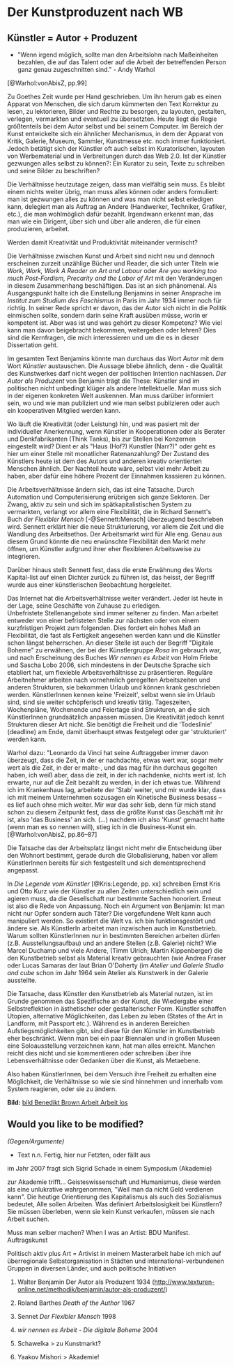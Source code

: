 # Der Kunstproduzent nach WB

## Künstler = Autor + Produzent 

- "Wenn irgend möglich, sollte man den Arbeitslohn nach Maßeinheiten bezahlen, die auf das Talent oder auf die Arbeit der betreffenden Person ganz genau zugeschnitten sind." - Andy Warhol

[@Warhol:vonAbisZ, pp.99]


Zu Goethes Zeit wurde per Hand geschrieben. Um ihn herum gab es einen Apparat von Menschen, die sich darum kümmerten den Text Korrektur zu lesen, 
zu lektorieren, Bilder und Rechte zu besorgen, zu layouten, gestalten, verlegen, vermarkten und eventuell zu übersetzten. Heute liegt die Regie größtenteils bei 
dem Autor selbst und bei seinem Computer. Im Bereich der Kunst entwickelte sich ein ähnlicher Mechanismus, in dem der Apparat von Kritik, Galerie, Museum, 
Sammler, Kunstmesse etc. noch immer funktioniert. Jedoch betätigt sich der Künstler oft auch selbst im Kuratorischen, layouten von Werbematerial und in 
Verbreitungen durch das Web 2.0. Ist der Künstler gezwungen alles selbst zu können?: Ein Kurator zu sein, Texte zu schreiben und seine Bilder zu beschriften?

Die Verhältnisse heutzutage zeigen, dass man vielfältig sein muss. Es bleibt einem nichts weiter übrig, man muss alles können oder anders formuliert: 
man ist gezwungen alles zu können und was man nicht selbst erledigen kann, delegiert man als Auftrag an Andere (Handwerker, Techniker, Grafiker, etc.), 
die man wohlmöglich dafür bezahlt. Irgendwann erkennt man, das man wie ein Dirigent, über sich und über alle anderen, die für einen produzieren, arbeitet.
 
Werden damit Kreativität und Produktivität miteinander vermischt?

Die Verhältnisse zwischen Kunst und Arbeit sind nicht neu und dennoch erscheinen zurzeit unzählige Bücher und Reader, die sich unter Titeln wie *Work, Work,
Work A Reader on Art and Labour* oder *Are you working too much Post-Fordism, Precarity and the Labor of Art* mit den 
Veränderungen in diesem Zusammenhang beschäftigen. Das ist an sich phänomenal. Als Ausgangspunkt halte ich die Einstellung Benjamins in seiner 
Ansprache im *Institut zum Studium des Faschismus* in Paris im Jahr 1934 immer noch für richtig. In seiner Rede spricht er davon, das der Autor 
sich nicht in die Politik einmischen sollte, sondern darin seine Kraft ausüben müsse, worin er kompetent ist. Aber was ist und was gehört zu dieser Kompetenz? Wie viel kann 
man davon beigebracht bekommen, weitergeben oder lehren? Dies sind die Kernfragen, die mich interessieren und um die es in dieser Dissertation geht. 

Im gesamten Text Benjamins könnte man durchaus das Wort *Autor* mit dem Wort *Künstler* austauschen. Die Aussage bliebe ähnlich, denn - 
die Qualität des Kunstwerkes darf nicht wegen der politischen Intention nachlassen. *Der Autor als Produzent* von Benjamin trägt die These: 
Künstler sind im politischen nicht unbedingt klüger als andere Intellektuelle. Man muss sich in der eigenen konkreten Welt auskennen. 
Man muss darüber informiert sein, wo und wie man publiziert und wie man selbst publizieren oder auch ein kooperativen Mitglied werden kann. 
 
Wo läuft die Kreativität (oder Leistung) hin, und was pasiert mit der individueller Anerkennung, wenn Künstler in Kooperationen oder als Berater 
und Denkfabrikanten (Think Tanks), bis zur Stellen bei Konzernen eingestellt wird? Dient er als "Haus (Hof?) Kunstler (Narr?)" oder geht es hier 
um einer Stelle mit monatlicher Ratenanzahlung? Der Zustand des Künstlers heute ist dem des Autors und anderen kreativ orientierten Menschen ähnlich. 
Der Nachteil heute wäre, selbst viel mehr Arbeit zu haben, aber dafür eine höhere Prozent der Einnahmen kassieren zu können. 

Die Arbeitsverhältnisse ändern sich, das ist eine Tatsache. Durch Automation und Computerisierung erübrigen sich ganze Sektoren.
Der Zwang, aktiv zu sein und sich im spätkapitalistischen System zu vermarkten, verlangt vor allem eine Flexibilität, die in 
Richard Sennett's Buch *der Flexibler Mensch* [-@Sennett:Mensch] überzeugend beschrieben wird. Sennett erklärt hier die neue 
Strukturierung, vor allem die Zeit und die Wandlung des Arbeitsethos. Der Arbeitsmarkt wird für Alle eng. Genau aus diesem Grund 
könnte die neu erwünschte Flexibilität den Markt mehr öffnen, um Künstler aufgrund ihrer eher flexibleren Arbeitsweise zu integrieren. 

Darüber hinaus stellt Sennett fest, dass die erste Erwähnung des Worts Kapital-list auf einen Dichter zurück zu führen ist, das heisst, der Begriff 
wurde aus einer künstlerischen Beobachtung hergeleitet. 

Das Internet hat die Arbeitsverhältnisse weiter verändert. Jeder ist heute in der Lage, seine Geschäfte von Zuhause zu erledigen.  
Unbefristete Stellenangebote sind immer seltener zu finden. Man arbeitet entweder von einer befristeten Stelle zur nächsten oder von einem kurzfristigen 
Projekt zum folgenden. Dies fordert ein hohes Maß an Flexibilität, die fast als Fertigkeit angesehen werden kann und die Künstler schon längst
beherrschen. An dieser Stelle ist auch der Begriff "Digitale Boheme" zu erwähnen, der bei der Künstlergruppe *Rosa* im gebrauch war, 
und nach Erscheinung des Buches *Wir nennen es Arbeit* von Holm Friebe und Sascha Lobo 2006, sich mindestens in der Deutsche Sprache 
sich etabliert hat, um flexieble Arbeitsverhältnisse zu präsentieren. Reguläre Arbeitnehmer arbeiten nach vornehmlich geregelten 
Arbeitszeiten und anderen Strukturen, sie bekommen Urlaub und können krank geschrieben werden. KünstlerInnen kennen keine 'Freizeit', 
selbst wenn sie im Urlaub sind, sind sie weiter schöpferisch und kreativ tätig. Tageszeiten, Wochenpläne, Wochenende und Feiertage sind Strukturen, 
an die sich KünstlerInnen grundsätzlich anpassen müssen. Die Kreativität jedoch kennt Strukturen dieser Art nicht. Sie benötigt die Freiheit und die 
'Todeslinie' (deadline) am Ende, damit überhaupt etwas festgelegt oder gar 'strukturiert' werden kann.

Warhol dazu: "Leonardo da Vinci hat seine Auftraggeber immer davon überzeugt, dass die Zeit, in der er nachdachte, etwas wert war, sogar mehr wert als die Zeit, 
in der er malte-, und das mag für ihn durchaus gegolten haben, ich weiß aber, dass die zeit, in der ich nachdenke, nichts wert ist. Ich erwarte, nur auf die Zeit 
bezahlt zu werden, in der ich etwas tue. Während ich im Krankenhaus lag, arbeitete der 'Stab' weiter, und mir wurde klar, dass ich mit meinem Unternehmen sozusagen 
ein Kinetische Business besass – es lief auch ohne mich weiter. Mir war das sehr lieb, denn für mich stand schon zu diesem Zeitpunkt fest, dass die größte Kunst 
das Geschäft mit ihr ist, also 'das Business' an sich. (…) nachdem ich also 'Kunst' gemacht hatte (wenn man es so nennen will), 
stieg ich in die Business-Kunst ein. [@Warhol:vonAbisZ, pp.86–87]

Die Tatsache das der Arbeitsplatz längst nicht mehr die Entscheidung über den Wohnort bestimmt, gerade durch die 
Globalisierung, haben vor allem KünstlerInnen bereits für sich festgestellt und sich dementsprechend angepasst. 

In *Die Legende vom Künstler* [@Kris:Legende, pp. xx] schreiben Ernst Kris und Otto Kurz wie der Künstler zu allen Zeiten unterschiedlich sein und agieren muss, 
da die Gesellschaft nur bestimmte Sachen honoriert. Erneut ist also die Rede von Anpassung. Noch ein Argument von Benjamin: Ist man nicht nur Opfer 
sondern auch Täter? Die vorgefundene Welt kann auch manipuliert werden. So existiert die Welt vs. ich bin funktionsgestört und ändere sie.
Als KünstlerIn arbeitet man inzwischen auch im Kunstbetrieb. Warum sollten KünstlerInnen nur in bestimmten Bereichen arbeiten dürfen (z.B. Ausstellungsaufbau) 
und an andere Stellen (z.B. Galerie) nicht? Wie Marcel Duchamp und viele Andere, (Timm Ulrich; Martin Kippenberger) die den Kunstbetrieb selbst als Material kreativ 
gebrauchten (wie Andrea Fraser oder Lucas Samaras der laut Brian O'Doherty (im *Atelier und Galerie Studio and cube* schon im Jahr 1964 sein Atelier als Kunstwerk in der 
Galerie ausstellte. 

Die Tatsache, dass Künstler den Kunstbetrieb als Material nutzen, ist im Grunde genommen das Spezifische an der Kunst, die Wiedergabe einer 
Selbstreflektion in ästhetischer oder gestalterischer Form. Künstler schaffen Utopien, alternative Möglichkeiten, das Leben zu leben (States 
of the Art in Landform, mit Passport etc.). Während es in anderen Bereichen Aufstiegsmöglichkeiten gibt, sind diese für den Künstler im Kunstbetrieb eher beschränkt. 
Wenn man bei ein paar Biennalen und in großen Museen eine Soloausstellung verzeichnen kann, hat man alles erreicht. Manchen reicht dies nicht und sie kommentieren 
oder schreiben über ihre Lebensverhältnisse oder Gedanken über die Kunst, als Metaebene.

Also haben KünstlerInnen, bei dem Versuch ihre Freiheit zu erhalten eine Möglichkeit, die Verhältnisse so wie sie sind hinnehmen und innerhalb vom System reagieren,
oder sie zu ändern.

**Bild:** [bild Benedikt Brown Arbeit Arbeit los]()




## Would you like to be modified? 
*(Gegen/Argumente)*

* Text n.n. Fertig, hier nur Fetzten, oder fällt aus

im Jahr 2007 fragt sich Sigrid Schade in einem Symposium  (Akademie)

zur Akademie trifft... Geisteswissenschaft und Humanismus, diese werden als eine unlukrative wahrgenommen, "Weil man da nicht Geld verdienen kann". 
Die heutige Orientierung des Kapitalismus als auch des Sozialismus bedeutet, Alle sollen Arbeiten. Was definiert Arbeitslosigkeit 
bei Künstlern? Sie müssen überleben, wenn sie kein Kunst verkaufen, müssen sie nach Arbeit suchen. 

Muss man selber machen? When I was an Artist: BDU Manifest. Auftragskunst

Politisch aktiv plus Art = Artivist
in meinem Masterarbeit habe ich mich auf überregionale Selbstorganisation in Städten und international-verbundenen Gruppen in diversen Länder, und auch politische Initiativen

1. Walter Benjamin Der Autor als Produzent 1934 (http://www.texturen-online.net/methodik/benjamin/autor-als-produzent/)
1. Roland Barthes *Death of the Author* 1967
1. Sennet *Der Flexibler Mensch* 1998
1. *wir nennen es Arbeit - Die digitale Boheme* 2004

1. Schawelka > zu Kunstmarkt?
1. Yaakov Mishori > Akademie!
